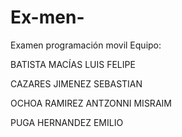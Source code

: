 # Ex-men-
Examen programación movil
Equipo:

BATISTA MACÍAS LUIS FELIPE

CAZARES JIMENEZ SEBASTIAN 

OCHOA RAMIREZ ANTZONNI MISRAIM 

PUGA HERNANDEZ EMILIO
